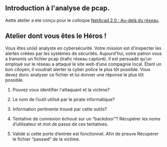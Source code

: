 ## Introduction à l'analyse de pcap.
 Aette atelier a ete conçu pour le colloque [NetAcad 2.0  : Au-delà du réseau](http://www.cvent.com/events/conf-rence-netacad-2018/event-summary-5b0074cbcc4d47b38a333d0c419d2619.aspx).

## Atelier dont vous êtes le Héros !
Vous êtes un(e) analyste en cybersécurité. Votre mission est d'inspecter les alertes créées par les systèmes de sécurités.
Aujourd'hui, votre patron vous a transmis un fichier pcap (trafic réseau capturé). Il est persuadé qu’un employé sur le réseau a attaqué le site web d’une compagnie local. Étant un bon citoyen, il voudrait alerter la cyber police le plus tôt possible.
Vous devez donc analyser ce fichier et lui donner une réponse le plus tôt possible.

1. Pouvez vous identifier l'attaquant et la victime?

2. Le nom de l’outil utilisé par le pirate informatique?

3. Information pertinente trouvé par cette outils?

4. Tentative de connexion échoué sur un “backdoor”?
   Récupérer les noms d’utilisateur et mot de passe de ces tentatives.

5. Validé si cette porte d’entrée est fonctionnel.
   Afin de preuve Récupérer le fichier “passwd” de la victime.






